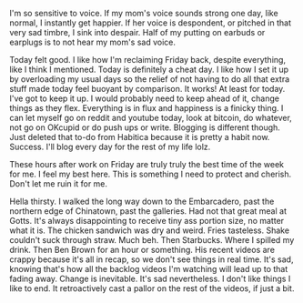 I'm so sensitive to voice. If my mom's voice sounds strong one day, like normal, I instantly get happier. If her voice is despondent, or pitched in that very sad timbre, I sink into despair. Half of my putting on earbuds or earplugs is to not hear my mom's sad voice.

Today felt good. I like how I'm reclaiming Friday back, despite everything, like I think I mentioned. Today is definitely a cheat day. I like how I set it up by overloading my usual days so the relief of not having to do all that extra stuff made today feel buoyant by comparison. It works! At least for today. I've got to keep it up. I would probably need to keep ahead of it, change things as they flex. Everything is in flux and happiness is a finicky thing. I can let myself go on reddit and youtube today, look at bitcoin, do whatever, not go on OKcupid or do push ups or write. Blogging is different though. Just deleted that to-do from Habitica because it is pretty a habit now. Success. I'll blog every day for the rest of my life lolz.

These hours after work on Friday are truly truly the best time of the week for me. I feel my best here. This is something I need to protect and cherish. Don't let me ruin it for me.

Hella thirsty. I walked the long way down to the Embarcadero, past the northern edge of Chinatown, past the galleries. Had not that great meal at Gotts. It's always disappointing to receive tiny ass portion size, no matter what it is. The chicken sandwich was dry and weird. Fries tasteless. Shake couldn't suck through straw. Much beh. Then Starbucks. Where I spilled my drink. Then Ben Brown for an hour or something. His recent videos are crappy because it's all in recap, so we don't see things in real time. It's sad, knowing that's how all the backlog videos I'm watching will lead up to that fading away. Change is inevitable. It's sad nevertheless. I don't like things I like to end. It retroactively cast a pallor on the rest of the videos, if just a bit.
